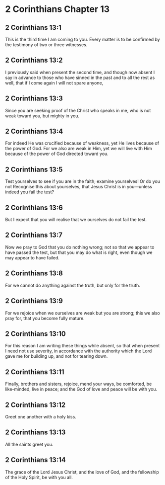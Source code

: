 # 2 Corinthians Chapter 13

## 2 Corinthians 13:1

This is the third time I am coming to you. Every matter is to be confirmed by the testimony of two or three witnesses.

## 2 Corinthians 13:2

I previously said when present the second time, and though now absent I say in advance to those who have sinned in the past and to all the rest as well, that if I come again I will not spare anyone,

## 2 Corinthians 13:3

Since you are seeking proof of the Christ who speaks in me, who is not weak toward you, but mighty in you.

## 2 Corinthians 13:4

For indeed He was crucified because of weakness, yet He lives because of the power of God. For we also are weak in Him, yet we will live with Him because of the power of God directed toward you.

## 2 Corinthians 13:5

Test yourselves to see if you are in the faith; examine yourselves! Or do you not Recognise this about yourselves, that Jesus Christ is in you—unless indeed you fail the test?

## 2 Corinthians 13:6

But I expect that you will realise that we ourselves do not fail the test.

## 2 Corinthians 13:7

Now we pray to God that you do nothing wrong; not so that we appear to have passed the test, but that you may do what is right, even though we may appear to have failed.

## 2 Corinthians 13:8

For we cannot do anything against the truth, but only for the truth.

## 2 Corinthians 13:9

For we rejoice when we ourselves are weak but you are strong; this we also pray for, that you become fully mature.

## 2 Corinthians 13:10

For this reason I am writing these things while absent, so that when present I need not use severity, in accordance with the authority which the Lord gave me for building up, and not for tearing down.

## 2 Corinthians 13:11

Finally, brothers and sisters, rejoice, mend your ways, be comforted, be like-minded, live in peace; and the God of love and peace will be with you.

## 2 Corinthians 13:12

Greet one another with a holy kiss.

## 2 Corinthians 13:13

All the saints greet you.

## 2 Corinthians 13:14

The grace of the Lord Jesus Christ, and the love of God, and the fellowship of the Holy Spirit, be with you all.
